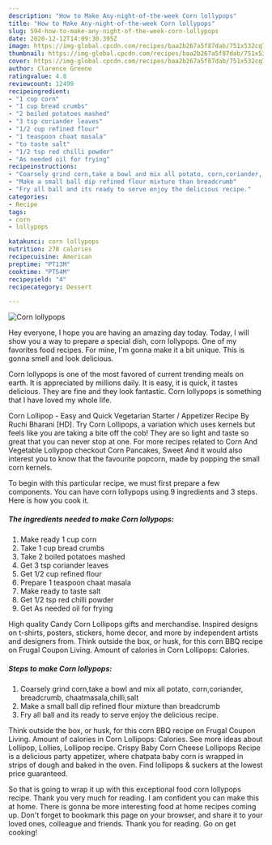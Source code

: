 ```yaml
---
description: "How to Make Any-night-of-the-week Corn lollypops"
title: "How to Make Any-night-of-the-week Corn lollypops"
slug: 594-how-to-make-any-night-of-the-week-corn-lollypops
date: 2020-12-12T14:09:30.395Z
image: https://img-global.cpcdn.com/recipes/baa2b267a5f87dab/751x532cq70/corn-lollypops-recipe-main-photo.jpg
thumbnail: https://img-global.cpcdn.com/recipes/baa2b267a5f87dab/751x532cq70/corn-lollypops-recipe-main-photo.jpg
cover: https://img-global.cpcdn.com/recipes/baa2b267a5f87dab/751x532cq70/corn-lollypops-recipe-main-photo.jpg
author: Clarence Greene
ratingvalue: 4.8
reviewcount: 12499
recipeingredient:
- "1 cup corn"
- "1 cup bread crumbs"
- "2 boiled potatoes mashed"
- "3 tsp coriander leaves"
- "1/2 cup refined flour"
- "1 teaspoon chaat masala"
- "to taste salt"
- "1/2 tsp red chilli powder"
- "As needed oil for frying"
recipeinstructions:
- "Coarsely grind corn,take a bowl and mix all potato, corn,coriander, breadcrumb, chaatmasala,chilli,salt"
- "Make a small ball dip refined flour mixture than breadcrumb"
- "Fry all ball and its ready to serve enjoy the delicious recipe."
categories:
- Recipe
tags:
- corn
- lollypops

katakunci: corn lollypops 
nutrition: 278 calories
recipecuisine: American
preptime: "PT13M"
cooktime: "PT54M"
recipeyield: "4"
recipecategory: Dessert

---
```



![Corn lollypops](https://img-global.cpcdn.com/recipes/baa2b267a5f87dab/751x532cq70/corn-lollypops-recipe-main-photo.jpg)

Hey everyone, I hope you are having an amazing day today. Today, I will show you a way to prepare a special dish, corn lollypops. One of my favorites food recipes. For mine, I'm gonna make it a bit unique. This is gonna smell and look delicious.

Corn lollypops is one of the most favored of current trending meals on earth. It is appreciated by millions daily. It is easy, it is quick, it tastes delicious. They are fine and they look fantastic. Corn lollypops is something that I have loved my whole life.

Corn Lollipop - Easy and Quick Vegetarian Starter / Appetizer Recipe By Ruchi Bharani [HD]. Try Corn Lollipops, a variation which uses kernels but feels like you are taking a bite off the cob! They are so light and taste so great that you can never stop at one. For more recipes related to Corn And Vegetable Lollypop checkout Corn Pancakes, Sweet And it would also interest you to know that the favourite popcorn, made by popping the small corn kernels.


To begin with this particular recipe, we must first prepare a few components. You can have corn lollypops using 9 ingredients and 3 steps. Here is how you cook it.

<!--inarticleads1-->

##### The ingredients needed to make Corn lollypops:

1. Make ready 1 cup corn
1. Take 1 cup bread crumbs
1. Take 2 boiled potatoes mashed
1. Get 3 tsp coriander leaves
1. Get 1/2 cup refined flour
1. Prepare 1 teaspoon chaat masala
1. Make ready to taste salt
1. Get 1/2 tsp red chilli powder
1. Get As needed oil for frying


High quality Candy Corn Lollipops gifts and merchandise. Inspired designs on t-shirts, posters, stickers, home decor, and more by independent artists and designers from. Think outside the box, or husk, for this corn BBQ recipe on Frugal Coupon Living. Amount of calories in Corn Lollipops: Calories. 

<!--inarticleads2-->

##### Steps to make Corn lollypops:

1. Coarsely grind corn,take a bowl and mix all potato, corn,coriander, breadcrumb, chaatmasala,chilli,salt
1. Make a small ball dip refined flour mixture than breadcrumb
1. Fry all ball and its ready to serve enjoy the delicious recipe.


Think outside the box, or husk, for this corn BBQ recipe on Frugal Coupon Living. Amount of calories in Corn Lollipops: Calories. See more ideas about Lollipop, Lollies, Lollipop recipe. Crispy Baby Corn Cheese Lollipops Recipe is a delicious party appetizer, where chatpata baby corn is wrapped in strips of dough and baked in the oven. Find lollipops &amp; suckers at the lowest price guaranteed. 

So that is going to wrap it up with this exceptional food corn lollypops recipe. Thank you very much for reading. I am confident you can make this at home. There is gonna be more interesting food at home recipes coming up. Don't forget to bookmark this page on your browser, and share it to your loved ones, colleague and friends. Thank you for reading. Go on get cooking!
